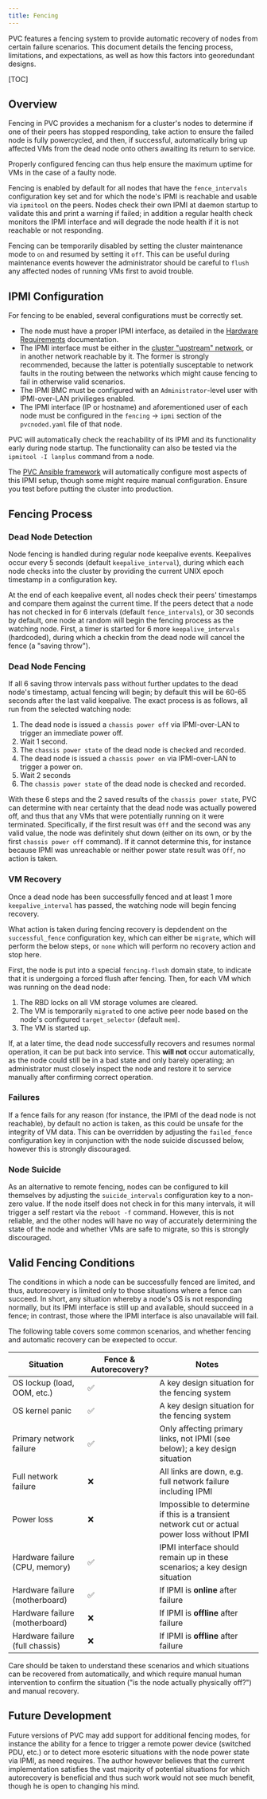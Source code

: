 ```yaml
---
title: Fencing
---
```


PVC features a fencing system to provide automatic recovery of nodes from certain failure scenarios. This document details the fencing process, limitations, and expectations, as well as how this factors into georedundant designs.

[TOC]

## Overview

Fencing in PVC provides a mechanism for a cluster's nodes to determine if one of their peers has stopped responding, take action to ensure the failed node is fully powercycled, and then, if successful, automatically bring up affected VMs from the dead node onto others awaiting its return to service.

Properly configured fencing can thus help ensure the maximum uptime for VMs in the case of a faulty node.

Fencing is enabled by default for all nodes that have the `fence_intervals` configuration key set and for which the node's IPMI is reachable and usable via `ipmitool` on the peers. Nodes check their own IPMI at daemon startup to validate this and print a warning if failed; in addition a regular health check monitors the IPMI interface and will degrade the node health if it is not reachable or not responding.

Fencing can be temporarily disabled by setting the cluster maintenance mode to `on` and resumed by setting it `off`. This can be useful during maintenance events however the administrator should be careful to `flush` any affected nodes of running VMs first to avoid trouble.

## IPMI Configuration

For fencing to be enabled, several configurations must be correctly set.

* The node must have a proper IPMI interface, as detailed in the [Hardware Requirements](/architecture/hardware-requirements/#ipmilights-out-management) documentation.
* The IPMI interface must be either in the [cluster "upstream" network](/architecture/cluster-architecture/#upstream), or in another network reachable by it. The former is strongly recommended, because the latter is potentially susceptable to network faults in the routing between the networks which might cause fencing to fail in otherwise valid scenarios.
* The IPMI BMC must be configured with an `Administrator`-level user with IPMI-over-LAN privilieges enabled.
* The IPMI interface (IP or hostname) and aforementioned user of each node must be configured in the `fencing` -> `ipmi` section of the `pvcnoded.yaml` file of that node.

PVC will automatically check the reachability of its IPMI and its functionality early during node startup. The functionality can also be tested via the `ipmitool -I lanplus` command from a node.

The [PVC Ansible framework](/deployment/getting-started/) will automatically configure most aspects of this IPMI setup, though some might require manual configuration. Ensure you test before putting the cluster into production.

## Fencing Process

### Dead Node Detection

Node fencing is handled during regular node keepalive events. Keepalives occur every 5 seconds (default `keepalive_interval`), during which each node checks into the cluster by providing the current UNIX epoch timestamp in a configuration key.

At the end of each keepalive event, all nodes check their peers' timestamps and compare them against the current time. If the peers detect that a node has not checked in for 6 intervals (default `fence_intervals`), or 30 seconds by default, one node at random will begin the fencing process as the watching node. First, a timer is started for 6 more `keepalive_intervals` (hardcoded), during which a checkin from the dead node will cancel the fence (a "saving throw").

### Dead Node Fencing

If all 6 saving throw intervals pass without further updates to the dead node's timestamp, actual fencing will begin; by default this will be 60-65 seconds after the last valid keepalive. The exact process is as follows, all run from the selected watching node:

1. The dead node is issued a `chassis power off` via IPMI-over-LAN to trigger an immediate power off.
1. Wait 1 second.
1. The `chassis power state` of the dead node is checked and recorded.
1. The dead node is issued a `chassis power on` via IPMI-over-LAN to trigger a power on.
1. Wait 2 seconds
1. The `chassis power state` of the dead node is checked and recorded.

With these 6 steps and the 2 saved results of the `chassis power state`, PVC can determine with near certainty that the dead node was actually powered off, and thus that any VMs that were potentially running on it were terminated. Specifically, if the first result was `Off` and the second was any valid value, the node was definitely shut down (either on its own, or by the first `chassis power off` command). If it cannot determine this, for instance because IPMI was unreachable or neither power state result was `Off`, no action is taken.

### VM Recovery

Once a dead node has been successfully fenced and at least 1 more `keepalive_interval` has passed, the watching node will begin fencing recovery.

What action is taken during fencing recovery is depdendent on the `successful_fence` configuration key, which can either be `migrate`, which will perform the below steps, or `none` which will perform no recovery action and stop here.

First, the node is put into a special `fencing-flush` domain state, to indicate that it is undergoing a forced flush after fencing. Then, for each VM which was running on the dead node:

1. The RBD locks on all VM storage volumes are cleared.
1. The VM is temporarily `migrate`d to one active peer node based on the node's configured `target_selector` (default `mem`).
1. The VM is started up.

If, at a later time, the dead node successfully recovers and resumes normal operation, it can be put back into service. This **will not** occur automatically, as the node could still be in a bad state and only barely operating; an administrator must closely inspect the node and restore it to service manually after confirming correct operation.

### Failures

If a fence fails for any reason (for instance, the IPMI of the dead node is not reachable), by default no action is taken, as this could be unsafe for the integrity of VM data. This can be overridden by adjusting the `failed_fence` configuration key in conjunction with the node suicide discussed below, however this is strongly discouraged.

### Node Suicide

As an alternative to remote fencing, nodes can be configured to kill themselves by adjusting the `suicide_intervals` configuration key to a non-zero value. If the node itself does not check in for this many intervals, it will trigger a self restart via the `reboot -f` command. However, this is not reliable, and the other nodes will have no way of accurately determining the state of the node and whether VMs are safe to migrate, so this is strongly discouraged.

## Valid Fencing Conditions

The conditions in which a node can be successfully fenced are limited, and thus, autorecovery is limited only to those situations where a fence can succeed. In short, any situation whereby a node's OS is not responding normally, but its IPMI interface is still up and available, should succeed in a fence; in contrast, those where the IPMI interface is also unavailable will fail.

The following table covers some common scenarios, and whether fencing and automatic recovery can be exepected to occur.

| Situation | Fence & Autorecovery? | Notes |
| --------- | --------------------- | ----- |
| OS lockup (load, OOM, etc.) | ✅ | A key design situation for the fencing system |
| OS kernel panic | ✅ | A key design situation for the fencing system |
| Primary network failure | ✅ | Only affecting primary links, not IPMI (see below); a key design situation |
| Full network failure | ❌ | All links are down, e.g. full network failure including IPMI |
| Power loss | ❌ | Impossible to determine if this is a transient network cut or actual power loss without IPMI |
| Hardware failure (CPU, memory) | ✅ | IPMI interface should remain up in these scenarios; a key design situation |
| Hardware failure (motherboard) | ✅ | If IPMI is **online** after failure |
| Hardware failure (motherboard) | ❌ | If IPMI is **offline** after failure |
| Hardware failure (full chassis) | ❌ | If IPMI is **offline** after failure |

Care should be taken to understand these scenarios and which situations can be recovered from automatically, and which require manual human intervention to confirm the situation ("is the node actually physically off?") and manual recovery.

## Future Development

Future versions of PVC may add support for additional fencing modes, for instance the ability for a fence to trigger a remote power device (switched PDU, etc.) or to detect more esoteric situations with the node power state via IPMI, as need requires. The author however believes that the current implementation satisfies the vast majority of potential situations for which autorecovery is beneficial and thus such work would not see much benefit, though he is open to changing his mind.
